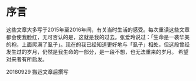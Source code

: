 # 序言

这些文章大多写于2015年至2016年间，有关当时生活的感受。每次重读这些文章都会使我脸红，无可否认的是，这就是我的过去。张爱玲说过：「生命是一袭华美的袍，上面爬满了虱子」。现在的我已经知道更好地与「虱子」相处，但这段曾经发生过的岁月，仍然是我生命的一部分，是一段不想，也无法重来的岁月。
希望对来者有所启发。

20180929 搬运文章后撰写